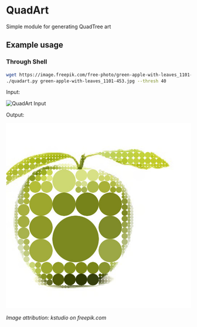 # QuadArt

Simple module for generating QuadTree art

## Example usage

### Through Shell

```bash
wget https://image.freepik.com/free-photo/green-apple-with-leaves_1101-453.jpg
./quadart.py green-apple-with-leaves_1101-453.jpg --thresh 40
```

Input:

![QuadArt Input](https://image.freepik.com/free-photo/green-apple-with-leaves_1101-453.jpg)

Output:

![QuadArt Output](examples/green-apple-quadart.jpg)

_Image attribution: kstudio on freepik.com_
